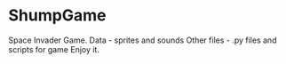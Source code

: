 # ShumpGame
Space Invader Game.
Data - sprites and sounds
Other files - .py files and scripts for game
Enjoy it.
